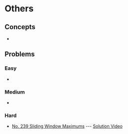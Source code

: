 # Others

## Concepts
* 

## Problems

### Easy

* 


### Medium

* 

### Hard

* [No. 239 Sliding Window Maximums](./239_SlidingWindowMaximum.py) --- [Solution Video](https://www.youtube.com/watch?v=2SXqBsTR6a8)